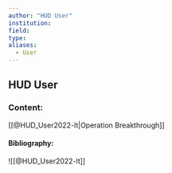```yaml
---
author: "HUD User"
institution:
field:
type:
aliases:
  - User
---
```


## HUD User

### Content:
[[@HUD_User2022-lt|Operation Breakthrough]]

#### Bibliography:

![[@HUD_User2022-lt]]